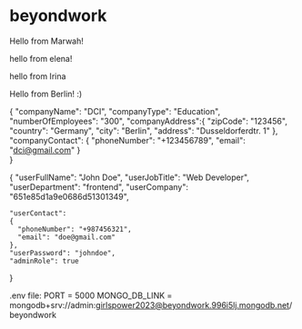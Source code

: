 # beyondwork

Hello from Marwah!

hello from elena!

hello from Irina

Hello from Berlin!
:)

{
"companyName": "DCI",
"companyType": "Education",
"numberOfEmployees": "300",
"companyAddress":{
"zipCode": "123456",
"country": "Germany",
"city": "Berlin",
"address": "Dusseldorferdtr. 1"
},
"companyContact": {
"phoneNumber": "+123456789",
"email": "dci@gmail.com"
}  
}

{
"userFullName": "John Doe",
"userJobTitle": "Web Developer",
"userDepartment": "frontend",
"userCompany": "651e85d1a9e0686d51301349",

    "userContact":
    {
      "phoneNumber": "+987456321",
      "email": "doe@gmail.com"
    },
    "userPassword": "johndoe",
    "adminRole": true

}


.env file:
PORT = 5000
MONGO_DB_LINK = mongodb+srv://admin:girlspower2023@beyondwork.996i5lj.mongodb.net/beyondwork